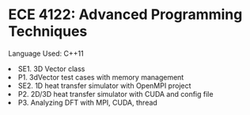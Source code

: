 # ECE 4122: Advanced Programming Techniques

Language Used: C++11

<li>SE1. 3D Vector class
<li>P1. 3dVector test cases with memory management
<li>SE2. 1D heat transfer simulator with OpenMPI project
<li>P2. 2D/3D heat transfer simulator with CUDA and config file
<li>P3. Analyzing DFT with MPI, CUDA, thread

